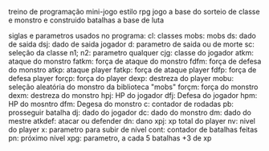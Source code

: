 treino de programação
mini-jogo estilo rpg
jogo a base do sorteio de classe e monstro e construido batalhas a base de luta

siglas e parametros usados no programa:
cl: classes
mobs: mobs
ds: dado de saida
dsj: dado de saida jogador
d: parametro de saida ou de morte
sc: seleção da classe
n1; n2: parametro qualquer
cjg: classe do jogador
atkm: ataque do monstro
fatkm: força de ataque do monstro
fdfm: força de defesa do monstro
atkp: ataque player
fatkp: força de ataque player
fdfp: força de defesa player
forçp: força do player
dexp: destreza do player
mobu: seleção aleatória do monstro da biblioteca "mobs"
forçm: força do monstro
dexm: destreza do monstro
hpj: HP do jogador
dfj: Defesa do jogador
hpm: HP do mosntro
dfm: Degesa do monstro
c: contador de rodadas
pb: prosseguir batalha
dj: dado do jogador
dc: dado do monstro
dm: dado do mestre
atkdef: atacar ou defender
dn: dano
xpj: xp total do player
nv: nivel do player
x: parametro para subir de nível
cont: contador de batalhas feitas
pn: próximo nível
xpg: parametro, a cada 5 batalhas +3 de xp
